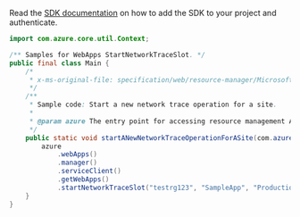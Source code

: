 Read the [SDK documentation](https://github.com/Azure/azure-sdk-for-java/blob/azure-resourcemanager_2.12.0/sdk/resourcemanager/azure-resourcemanager/README.md) on how to add the SDK to your project and authenticate.

```java
import com.azure.core.util.Context;

/** Samples for WebApps StartNetworkTraceSlot. */
public final class Main {
    /*
     * x-ms-original-file: specification/web/resource-manager/Microsoft.Web/stable/2021-03-01/examples/StartWebSiteNetworkTraceOperation.json
     */
    /**
     * Sample code: Start a new network trace operation for a site.
     *
     * @param azure The entry point for accessing resource management APIs in Azure.
     */
    public static void startANewNetworkTraceOperationForASite(com.azure.resourcemanager.AzureResourceManager azure) {
        azure
            .webApps()
            .manager()
            .serviceClient()
            .getWebApps()
            .startNetworkTraceSlot("testrg123", "SampleApp", "Production", 60, null, null, Context.NONE);
    }
}
```

